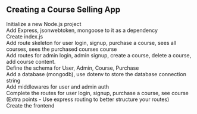 ## Creating a Course Selling App

Initialize a new Node.js project<br>
Add Express, jsonwebtoken, mongoose to it as a dependency<br>
Create index.js<br>
Add route skeleton for user login, signup, purchase a course, sees all courses, sees the purchased courses course<br>
Add routes for admin login, admin signup, create a course, delete a course, add course content.<br>
Define the schema for User, Admin, Course, Purchase<br>
Add a database (mongodb), use dotenv to store the database connection string<br>
Add middlewares for user and admin auth<br>
Complete the routes for user login, signup, purchase a course, see course (Extra points - Use express routing to better structure your routes)<br>
Create the frontend<br>

